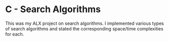 # C - Search Algorithms

This was my ALX project on search algorithms. I implemented
various types of search algorithms and stated the corresponding space/time
complexities for each.



